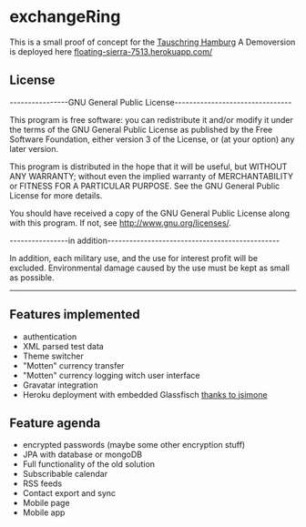 exchangeRing
============
This is a small proof of concept for the [Tauschring Hamburg](http://www.tauschring-hamburg.org/)
A Demoversion is deployed here [floating-sierra-7513.herokuapp.com/](https://floating-sierra-7513.herokuapp.com/)

License
-------
----------------GNU General Public License--------------------------------

This program is free software: you can redistribute it and/or modify
it under the terms of the GNU General Public License as published by
the Free Software Foundation, either version 3 of the License, or
(at your option) any later version.

This program is distributed in the hope that it will be useful,
but WITHOUT ANY WARRANTY; without even the implied warranty of
MERCHANTABILITY or FITNESS FOR A PARTICULAR PURPOSE.  See the
GNU General Public License for more details.

You should have received a copy of the GNU General Public License
along with this program.  If not, see <http://www.gnu.org/licenses/>.

----------------in addition-----------------------------------------------

In addition, each military use, and the use for interest profit will be
excluded.
Environmental damage caused by the use must be kept as small as possible.

--------------------------------------------------------------------------



Features implemented
--------------------
- authentication
- XML parsed test data
- Theme switcher
- "Motten" currency transfer
- "Motten" currency logging witch user interface
- Gravatar integration
- Heroku deployment with embedded Glassfisch [thanks to jsimone](https://github.com/jsimone/embeddedGlassfishSample)


Feature agenda
--------------
- encrypted passwords (maybe some other encryption stuff)
- JPA with database or mongoDB
- Full functionality of the old solution
- Subscribable calendar
- RSS feeds
- Contact export and sync
- Mobile page
- Mobile app

